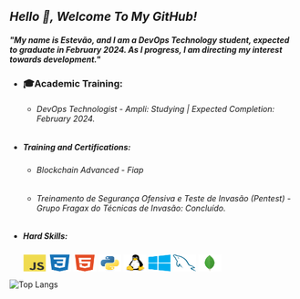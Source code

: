 ## <i>Hello 👋, Welcome To My GitHub!</i>

##### "My name is <b>Estevão</b>, and I am a DevOps Technology student, expected to graduate in February 2024. As I progress, I am directing my interest towards development."

- ### 🎓Academic Training:
   - ###### DevOps Technologist - Ampli: Studying | Expected Completion: February 2024.

- ##### Training and Certifications:
  - ###### Blockchain Advanced - Fiap
  - ###### Treinamento de Segurança Ofensiva e Teste de Invasão (Pentest) - Grupo Fragax do Técnicas de Invasão: Concluído.

- ##### Hard Skills:
  <img align="center" alt="Tevolve-JavaScript" height="30" width="40" src="https://github.com/devicons/devicon/blob/master/icons/javascript/javascript-original.svg">
  <img align="center" alt="Tevolve-Css3" height="30" width="40" src="https://github.com/devicons/devicon/blob/master/icons/css3/css3-plain.svg">
  <img align="center" alt="Tevolve-HTML5" height="30" width="40" src="https://github.com/devicons/devicon/blob/master/icons/html5/html5-plain.svg">
  <img align="center" alt="Tevolve-Python" height="30" width="40" src="https://raw.githubusercontent.com/devicons/devicon/master/icons/python/python-original.svg">
  <img align="center" alt="Tevolve-Linux" height="30" width="40" src="https://raw.githubusercontent.com/devicons/devicon/master/icons/linux/linux-original.svg">
  <img align="center" alt="Tevolve-Windows" height="30" width="40" src="https://github.com/devicons/devicon/blob/master/icons/windows8/windows8-original.svg">
  <img align="center" alt="Tevolve-MySQL" height="30" width="40" src="https://github.com/devicons/devicon/blob/master/icons/mysql/mysql-original.svg">
  <img align="center" alt="Tevolve-MongoDB" height="30" width="40" src="https://github.com/devicons/devicon/blob/master/icons/mongodb/mongodb-original.svg">

![Top Langs](https://github-readme-stats.vercel.app/api/top-langs/?username=tevolve&layout=compact&theme=highcontrast)




